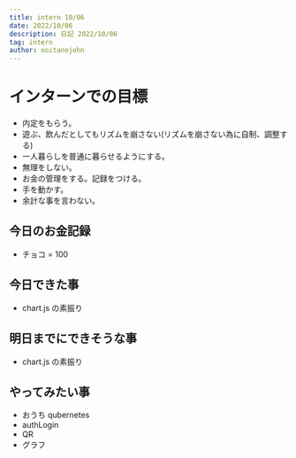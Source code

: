 ```yaml
---
title: intern 10/06
date: 2022/10/06
description: 日記 2022/10/06
tag: intern
author: ooitanojohn
---
```


# インターンでの目標

- 内定をもらう。
- 遊ぶ、飲んだとしてもリズムを崩さない(リズムを崩さない為に自制、調整する)
- 一人暮らしを普通に暮らせるようにする。
- 無理をしない。
- お金の管理をする。記録をつける。
- 手を動かす。
- 余計な事を言わない。

## 今日のお金記録

- チョコ = 100

## 今日できた事

- chart.js の素振り

## 明日までにできそうな事

- chart.js の素振り

## やってみたい事

- おうち qubernetes
- authLogin
- QR
- グラフ
